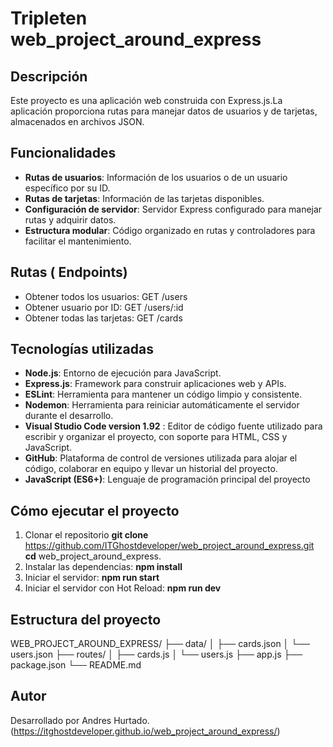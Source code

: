 # Tripleten web_project_around_express

## Descripción
Este proyecto es una aplicación web construida con Express.js.La aplicación proporciona rutas para manejar datos de usuarios y de tarjetas, almacenados en archivos JSON. 

## Funcionalidades
- **Rutas de usuarios**: Información de los usuarios o de un usuario específico por su ID.
- **Rutas de tarjetas**: Información de las tarjetas disponibles.
- **Configuración de servidor**: Servidor Express configurado para manejar rutas y adquirir datos.
- **Estructura modular**: Código organizado en rutas y controladores para facilitar el mantenimiento.

## Rutas ( Endpoints)

- Obtener todos los usuarios: GET /users
- Obtener usuario por ID: GET /users/:id
- Obtener todas las tarjetas: GET /cards

## Tecnologías utilizadas
- **Node.js**: Entorno de ejecución para JavaScript.
- **Express.js**: Framework para construir aplicaciones web y APIs.
- **ESLint**: Herramienta para mantener un código limpio y consistente.
- **Nodemon**: Herramienta para reiniciar automáticamente el servidor durante el desarrollo.
- **Visual Studio Code version 1.92** : Editor de código fuente utilizado para escribir y organizar el proyecto, con soporte para HTML, CSS y JavaScript.
- **GitHub**: Plataforma de control de versiones utilizada para alojar el código, colaborar en equipo y llevar un historial del proyecto.
- **JavaScript (ES6+)**: Lenguaje de programación principal del proyecto

## Cómo ejecutar el proyecto
1. Clonar el repositorio
   **git clone** https://github.com/ITGhostdeveloper/web_project_around_express.git
   **cd** web_project_around_express.
2. Instalar las dependencias:
   **npm install**
3. Iniciar el servidor:
   **npm run start**
4. Iniciar el servidor con Hot Reload:
   **npm run dev** 

## Estructura del proyecto
WEB_PROJECT_AROUND_EXPRESS/
├── data/
│   ├── cards.json
│   └── users.json
├── routes/
│   ├── cards.js
│   └── users.js
├── app.js
├── package.json
└── README.md

## Autor

Desarrollado por Andres Hurtado.
(https://itghostdeveloper.github.io/web_project_around_express/)